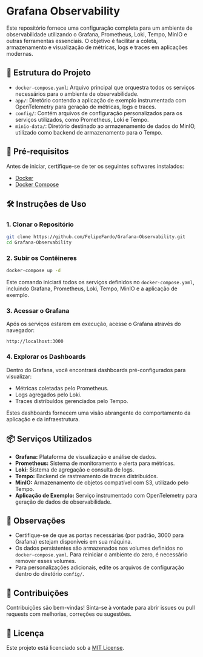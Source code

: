 # Grafana Observability

Este repositório fornece uma configuração completa para um ambiente de observabilidade utilizando o Grafana, Prometheus, Loki, Tempo, MinIO e outras ferramentas essenciais. O objetivo é facilitar a coleta, armazenamento e visualização de métricas, logs e traces em aplicações modernas.

## 📁 Estrutura do Projeto

- `docker-compose.yaml`: Arquivo principal que orquestra todos os serviços necessários para o ambiente de observabilidade.
- `app/`: Diretório contendo a aplicação de exemplo instrumentada com OpenTelemetry para geração de métricas, logs e traces.
- `config/`: Contém arquivos de configuração personalizados para os serviços utilizados, como Prometheus, Loki e Tempo.
- `minio-data/`: Diretório destinado ao armazenamento de dados do MinIO, utilizado como backend de armazenamento para o Tempo.

## 🚀 Pré-requisitos

Antes de iniciar, certifique-se de ter os seguintes softwares instalados:

- [Docker](https://www.docker.com/)
- [Docker Compose](https://docs.docker.com/compose/)

## 🛠️ Instruções de Uso

### 1. Clonar o Repositório

```bash
git clone https://github.com/FelipeFardo/Grafana-Observability.git
cd Grafana-Observability
```

### 2. Subir os Contêineres

```bash
docker-compose up -d
```

Este comando iniciará todos os serviços definidos no `docker-compose.yaml`, incluindo Grafana, Prometheus, Loki, Tempo, MinIO e a aplicação de exemplo.

### 3. Acessar o Grafana

Após os serviços estarem em execução, acesse o Grafana através do navegador:

```
http://localhost:3000
```

### 4. Explorar os Dashboards

Dentro do Grafana, você encontrará dashboards pré-configurados para visualizar:

- Métricas coletadas pelo Prometheus.
- Logs agregados pelo Loki.
- Traces distribuídos gerenciados pelo Tempo.

Estes dashboards fornecem uma visão abrangente do comportamento da aplicação e da infraestrutura.

## 📦 Serviços Utilizados

- **Grafana:** Plataforma de visualização e análise de dados.
- **Prometheus:** Sistema de monitoramento e alerta para métricas.
- **Loki:** Sistema de agregação e consulta de logs.
- **Tempo:** Backend de rastreamento de traces distribuídos.
- **MinIO:** Armazenamento de objetos compatível com S3, utilizado pelo Tempo.
- **Aplicação de Exemplo:** Serviço instrumentado com OpenTelemetry para geração de dados de observabilidade.

## 📌 Observações

- Certifique-se de que as portas necessárias (por padrão, 3000 para Grafana) estejam disponíveis em sua máquina.
- Os dados persistentes são armazenados nos volumes definidos no `docker-compose.yaml`. Para reiniciar o ambiente do zero, é necessário remover esses volumes.
- Para personalizações adicionais, edite os arquivos de configuração dentro do diretório `config/`.

## 🤝 Contribuições

Contribuições são bem-vindas! Sinta-se à vontade para abrir issues ou pull requests com melhorias, correções ou sugestões.

## 📄 Licença

Este projeto está licenciado sob a [MIT License](LICENSE).
